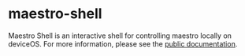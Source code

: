 # maestro-shell

Maestro Shell is an interactive shell for controlling maestro locally on deviceOS. For more information, please see the [public documentation](https://developer.pelion.com/docs/device-management-edge/latest/managing/maestro-configuration-for-pelion-edge.html#maestro-configuration).
